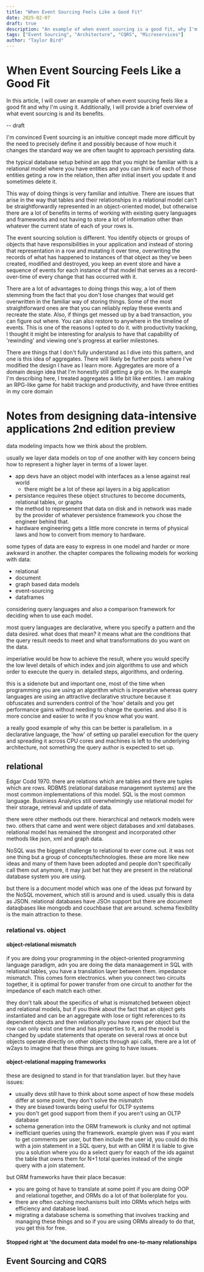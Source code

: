 ```yaml
---
title: "When Event Sourcing Feels Like a Good Fit"
date: 2025-02-07
draft: true
description: "An example of when event sourcing is a good fit, why I'm using it, and a brief overview of what it is."
tags: ["Event Sourcing", "Architecture", "CQRS", "Microservices"]
author: "Taylor Bird"
---
```


# When Event Sourcing Feels Like a Good Fit

In this article, I will cover an example of when event sourcing feels like a good fit and why I'm using it. Additionally, I will provide a brief overview of what event sourcing is and its benefits.

-- draft

I'm convinced Event sourcing is an intuitive concept made more difficult by the need to precisely define it and possibly because of how much it changes the standard way we are often taught to approach persisting data. 

the typical database setup behind an app that you might be familiar with is a relational model where you have entities and you can think of each of those entities geting a row in the relation, then after initial insert you update it and sometimes delete it. 

This way of doing things is very familiar and intuitive. There are issues that arise in the way that tables and their relationships in a relational model can't be straightforwardly represented in an object-oriented model, but otherwise there are a lot of benefits in terms of working with existing query languages and frameworks and not having to store a lot of information other than whatever the current state of each of your rows is. 

The event sourcing solution is different. You identify objects or groups of objects that have responsibilities in your application and instead of storing that representation in a row and mutating it over time, overwriting the records of what has happened to instances of that object as they've been created, modified and destroyed, you keep an event store and have a sequence of events for each instance of that model that serves as a record-over-time of every change that has occurred with it.

There are a lot of advantages to doing things this way, a lot of them stemming from the fact that you don't lose changes that would get overwritten in the familiar way of storing things. Some of the most straightforward ones are that you can reliably replay these events and recreate the state. Also, if things get messed up by a bad transaction, you can figure out where. You can also restore to anywhere in the timeline of events. This is one of the reasons I opted to do it. with productivity tracking, I thought it might be interesting for analysis to have that capability of 'rewinding' and viewing one's progress at earlier milestones.

There are things that I don't fully understand as I dive into this pattern, and one is this idea of aggregates. There will likely be further posts where I've modified the design I have as I learn more. Aggregates are more of a domain design idea that I'm honestly still getting a grip on. In the example I'm describing here, I treated aggregates a litle bit like entities. I am making an RPG-like game for habit trackign and productivity, and have three entities in my core domain


# Notes from designing data-intensive applications 2nd edition preview

data modeling impacts how we think about the problem. 

usually we layer data models on top of one another with key concern being how to represent a higher layer in terms of a lower layer. 
- app devs have an object model with interfaces as a lense against real world
    - there might be a lot of these api layers in a big application
- persistance requires these object structures to become documents, relational tables, or graphs
- the method to represenent that data on disk and in network was made by the provider of whatever persistence framework you chose the engineer behind that. 
- hardware engineering gets a little more concrete in terms of physical laws and how to convert from memory to hardware. 

some types of data are easy to express in one model and harder or more awkward in another. the chapter compares the following models for working with data:
- relational
- document
- graph based data models
- event-sourcing
- dataframes

considering query languages and also a comparison framework for deciding when to use each model. 


most query languages are declarative, where you specify a pattern and the data desired. what does that mean? it means what are the conditions that the query result needs to meet and what transformations do you want on the data. 

imperiative would be how to achieve the result, where you would specify the low level details of which index and join algorithms to use and which order to execute the query in. detailed steps, algorithms, and ordering. 

this is a sidenote but and important one, most of the time when programming you are using an algorithm which is imperative whereas query languages are using an attractive declarative structure because it obfuscates and surrenders control of the 'how' details and you get performance gains without needing to change the queries. and also it is more concise and easier to write if you know what you want.

a really good example of why this can be better is parallelism. in a declarative language, the 'how' of setting up parallel execution for the query and spreading it across CPU cores and machines is left to the underlying architecture, not something the query author is expected to set up. 

## relational

Edgar Codd 1970. there are relations which are tables and there are tuples which are rows. RDBMS (relational database management systems) are the most common implementations of this model. SQL is the most common language. Businiess Analytics still overwhelmingly use relational model for their storage, retrieval and update of data. 

there were other methods out there. hierarchical and network models were two. others that came and went were object databases and xml databases. relational model has remained the strongest and incorporated other methods like json, xml and graph data. 

NoSQL was the biggest challenge to relational to ever come out. it was not one thing but a group of concepts/technologies. these are more like new ideas and many of them have been adopted and people don't specifically call them out anymore, it may just bet hat they are present in the relational database system you are using. 

but there is a document model which was one of the ideas put forward by the NoSQL movement, which still is around and is used. usually this is data as JSON. relational databases have JSOn support but there are document dataqbases like mongodb and couchbase that are around. schema flexibility is the main attraction to these. 


### relational vs. object

#### object-relational mismatch

if you are doing your programming in the object-oriented programming language paradigm, adn you are doing the data manaagement in SQL with relational tables, you have a translation layer between them. impedance mismatch. This comes form electronics. when you connect two circuits together, it is optimal for power transfer from one circuit to another for the impedance of each match each other. 

they don't talk about the specifics of what is mismatched between object and relational models, but if you think about the fact that an object gets instantiated and can be an aggregate with lose or tight references to its dependent objects and then relationally you have rows per object but the row can only exist one time and has properties to it, and the model is changed by update statements that operate on several rows at once but objects operate directly on other objects through api calls, there are a lot of w2ays to imagine that these things are going to have issues. 

#### object-relational mapping frameworks

these are designed to stand in for that translation layer. but they have issues: 
- usually devs still have to think about some aspect of how these models differ at some point, they don't solve the mismatch
- they are biased towards being useful for OLTP systems
- you don't get good support from them if you aren't using an OLTP database
- schema generation into the ORM framework is clunky and not optimal
- inefficiant queries using the framework. example given was if you want to get comments per user, but then include the user id, you could do this with a join statement in a SQL query, but with an ORM it is liable to give you a solution where you do a select query for eaqch of the ids against the table that owns them for N+1 total queries instead of the single query with a join statement. 


but ORM frameworks have their place becasue: 
- you are going ot have to translate at some point if you are doing OOP and relational together, and ORMs do a lot of that boilerplate for you.
- there are often caching mechanisms built into ORMs which helps with efficiency and database load. 
- migrating a database schema is something that involves tracking and managing these things and so if you are using ORMs already to do that, you get this for free. 

#### Stopped right at 'the document data model fro one-to-many relationships



## Event Sourcing and CQRS





